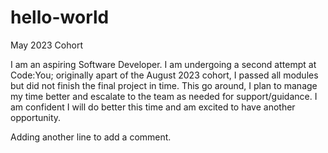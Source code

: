 # hello-world
May 2023 Cohort

I am an aspiring Software Developer. I am undergoing a second attempt at Code:You; originally apart of the August 2023 cohort, I passed all modules but did not finish the final project in time. This go around, I plan to manage my time better and escalate to the team as needed for support/guidance. I am confident I will do better this time and am excited to have another opportunity. 

Adding another line to add a comment.
